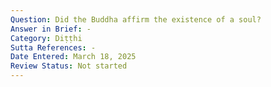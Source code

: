 ```yaml
---
Question: Did the Buddha affirm the existence of a soul?
Answer in Brief: -
Category: Diṭṭhi
Sutta References: -
Date Entered: March 18, 2025
Review Status: Not started
---
```

